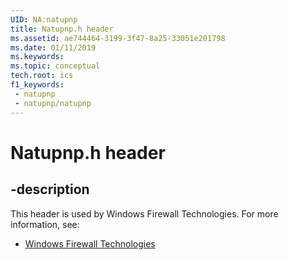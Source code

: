 ```yaml
---
UID: NA:natupnp
title: Natupnp.h header
ms.assetid: ae744464-3199-3f47-8a25-33051e201798
ms.date: 01/11/2019
ms.keywords: 
ms.topic: conceptual
tech.root: ics
f1_keywords:
 - natupnp
 - natupnp/natupnp
---
```


# Natupnp.h header


## -description

This header is used by Windows Firewall Technologies. For more information, see:

- [Windows Firewall Technologies](../_ics/index.md)

